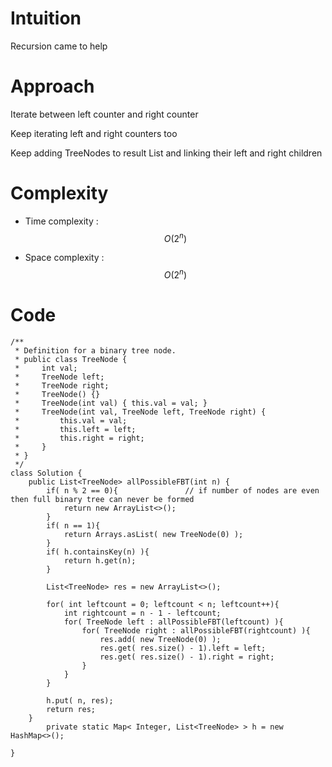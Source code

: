 # Intuition
<!-- Describe your first thoughts on how to solve this problem. -->
Recursion came to help

# Approach
<!-- Describe your approach to solving the problem. -->
Iterate between left counter and right counter

Keep iterating left and right counters too

Keep adding TreeNodes to result List and linking their left and right children

# Complexity
- Time complexity : $$O(2^n)$$
<!-- Add your time complexity here, e.g. $$O(n)$$ -->

- Space complexity : $$O(2^n)$$
<!-- Add your space complexity here, e.g. $$O(n)$$ -->

# Code
```
/**
 * Definition for a binary tree node.
 * public class TreeNode {
 *     int val;
 *     TreeNode left;
 *     TreeNode right;
 *     TreeNode() {}
 *     TreeNode(int val) { this.val = val; }
 *     TreeNode(int val, TreeNode left, TreeNode right) {
 *         this.val = val;
 *         this.left = left;
 *         this.right = right;
 *     }
 * }
 */
class Solution {
    public List<TreeNode> allPossibleFBT(int n) {
        if( n % 2 == 0){               // if number of nodes are even then full binary tree can never be formed
            return new ArrayList<>();
        }
        if( n == 1){
            return Arrays.asList( new TreeNode(0) );
        }
        if( h.containsKey(n) ){
            return h.get(n);
        }

        List<TreeNode> res = new ArrayList<>();

        for( int leftcount = 0; leftcount < n; leftcount++){
            int rightcount = n - 1 - leftcount;
            for( TreeNode left : allPossibleFBT(leftcount) ){
                for( TreeNode right : allPossibleFBT(rightcount) ){
                    res.add( new TreeNode(0) );
                    res.get( res.size() - 1).left = left;
                    res.get( res.size() - 1).right = right;
                }
            }
        }

        h.put( n, res);
        return res;
    }
        private static Map< Integer, List<TreeNode> > h = new HashMap<>();

}
```